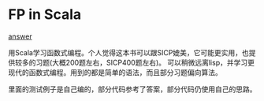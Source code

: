 # FP in Scala

[answer](http://github.com/fpinscala/fpinscala)

用Scala学习函数式编程。个人觉得这本书可以跟SICP媲美，它可能更实用，也提供较多的习题(大概200题左右，SICP400题左右)。
可以稍微远离lisp，并学习更现代的函数式编程。用到的都是简单的语法，而且部分习题偏向算法。

里面的测试例子是自己编的，部分代码参考了答案，部分代码仍使用自己的思路。